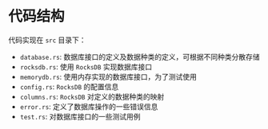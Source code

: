 # 代码结构

代码实现在 `src` 目录下：

* `database.rs`: 数据库接口的定义及数据种类的定义，可根据不同种类分散存储
* `rocksdb.rs`: 使用 `RocksDB` 实现数据库接口
* `memorydb.rs`: 使用内存实现的数据库接口，为了测试使用
* `config.rs`: `RocksDB` 的配置信息
* `columns.rs`: `RocksDB` 对定义的数据种类的映射
* `error.rs`: 定义了数据库操作的一些错误信息
* `test.rs`: 对数据库接口的一些测试用例
